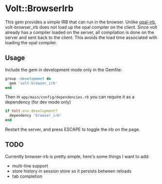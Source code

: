 # Volt::BrowserIrb

This gem provides a simple IRB that can run in the browser.  Unlike [opal-irb](https://github.com/fkchang/opal-irb), volt-browser_irb does not load up the opal compiler on the client.  Since volt already has a compiler loaded on the server, all compilation is done on the server and sent back to the client.  This avoids the load time associated with loading the opal compiler.

## Usage

Include the gem in development mode only in the Gemfile:

```ruby
group :development do
  gem 'volt-browser_irb'
end
```

Then in ```app/main/config/dependencies.rb``` you can require it as a dependency (for dev mode only)

```ruby
if Volt.env.development?
  dependency 'browser_irb'
end
```

Restart the server, and press ESCAPE to toggle the irb on the page.

## TODO

Currently browser-irb is pretty simple, here's some things I want to add:

- multi-line support
- store history in session store so it persists between reloads
- tab completion